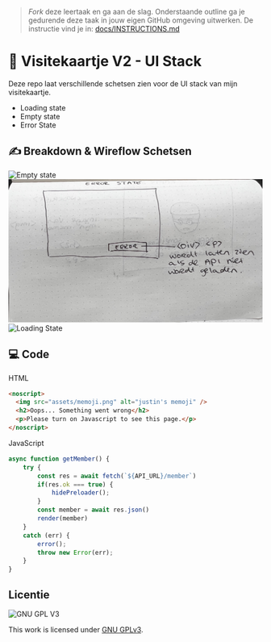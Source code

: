 > _Fork_ deze leertaak en ga aan de slag. Onderstaande outline ga je gedurende deze taak in jouw eigen GitHub omgeving uitwerken. De instructie vind je in: [docs/INSTRUCTIONS.md](docs/INSTRUCTIONS.md)

# 🚀 Visitekaartje V2 - UI Stack

<!-- Geef je project een titel en schrijf in één zin wat het is -->

Deze repo laat verschillende schetsen zien voor de UI stack van mijn visitekaartje.

- Loading state
- Empty state
- Error State

## ✍️ Breakdown & Wireflow Schetsen
![Empty state](https://github.com/JustinLung/connect-your-tribe-ui-stack/blob/main/docs/empty-state.png?raw=true)
![Error state](https://github.com/JustinLung/connect-your-tribe-ui-stack/blob/main/docs/error-state.png?raw=true)
![Loading State](https://github.com/JustinLung/connect-your-tribe-ui-stack/blob/main/docs/loading-state.png?raw=true)

## 💻 Code

<!-- Leg de code uit die je gebruikt om de verschillende states van de UI-Stack te tonen -->

HTML

```html
<noscript>
  <img src="assets/memoji.png" alt="justin's memoji" />
  <h2>Oops... Something went wrong</h2>
  <p>Please turn on Javascript to see this page.</p>
</noscript>
```

JavaScript

```js
async function getMember() {
    try {
        const res = await fetch(`${API_URL}/member`)
        if(res.ok === true) {
            hidePreloader();
        }
        const member = await res.json()
        render(member)
    }
    catch (err) {
        error();
        throw new Error(err);
    }
}
```

## Licentie

![GNU GPL V3](https://www.gnu.org/graphics/gplv3-127x51.png)

This work is licensed under [GNU GPLv3](./LICENSE).
